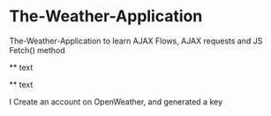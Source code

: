 # The-Weather-Application
The-Weather-Application to learn AJAX Flows, AJAX requests and JS Fetch() method

** text

** text

I Create an account on OpenWeather, and generated a key
